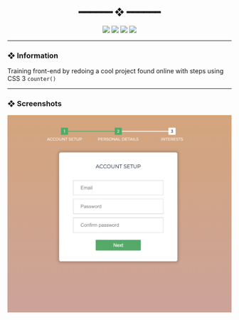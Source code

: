 <h2 align="center"> ━━━━━━  ❖  ━━━━━━ </h2>


<!-- BADGES -->
<div align="center">
   <p></p>

   <img src="https://img.shields.io/github/stars/jgengo-alt/steps-form?color=F8BD96&labelColor=302D41&style=for-the-badge">

   <img src="https://img.shields.io/github/forks/jgengo-alt/steps-form?color=DDB6F2&labelColor=302D41&style=for-the-badge">

   <img src="https://img.shields.io/github/repo-size/jgengo-alt/steps-form?color=ABE9B3&labelColor=302D41&style=for-the-badge">

   <img src="https://badges.pufler.dev/visits/jgengo-alt/steps-form?style=for-the-badge&color=96CDFB&logoColor=white&labelColor=302D41"/>
   <br>
</div>


---

### ❖ Information

Training front-end by redoing a cool project found online with steps using CSS 3 `counter()`


---

### ❖ Screenshots

![Design preview for the login page 02](./.github/docs/screenshot01.png)
